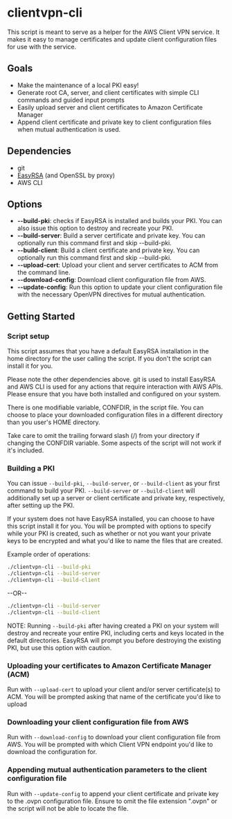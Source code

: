 # clientvpn-cli

This script is meant to serve as a helper for the AWS Client VPN service. It makes it easy to manage certificates and update client configuration files for use with the service.

## Goals
* Make the maintenance of a local PKI easy!
* Generate root CA, server, and client certificates with simple CLI commands and guided input prompts
* Easily upload server and client certificates to Amazon Certificate Manager
* Append client certificate and private key to client configuration files when mutual authentication is used.

## Dependencies
* git
* [EasyRSA](https://github.com/OpenVPN/easy-rsa) (and OpenSSL by proxy)
* AWS CLI

## Options
* **--build-pki**: checks if EasyRSA is installed and builds your PKI. You can also issue this option to destroy and recreate your PKI.
* **--build-server**: Build a server certificate and private key. You can optionally run this command first and skip --build-pki.
* **--build-client**: Build a client certificate and private key. You can optionally run this command first and skip --build-pki.
* **--upload-cert**: Upload your client and server certificates to ACM from the command line. 
* **--download-config**: Download client configuration file from AWS.
* **--update-config**: Run this option to update your client configuration file with the necessary OpenVPN directives for mutual authentication.

## Getting Started

### Script setup
This script assumes that you have a default EasyRSA installation in the home directory for the user calling the script. If you don't the script can install it for you. 

Please note the other dependencies above. git is used to install EasyRSA and AWS CLI is used for any actions that require interaction with AWS APIs. Please ensure that you have both installed and configured on your system.

There is one modifiable variable, CONFDIR, in the script file. You can choose to place your downloaded configuration files in a different directory than you user's HOME directory. 

Take care to omit the trailing forward slash (/) from your directory if changing the CONFDIR variable. Some aspects of the script will not work if it's included. 

### Building a PKI
You can issue `--build-pki`, `--build-server`, or `--build-client` as your first command to build your PKI. `--build-server` or `--build-client` will additionally set up a server or client certificate and private key, respectively, after setting up the PKI.

If your system does not have EasyRSA installed, you can choose to have this script install it for you. You will be prompted with options to specify while your PKI is created, such as whether or not you want your private keys to be encrypted and what you'd like to name the files that are created.

Example order of operations:
```bash
./clientvpn-cli --build-pki
./clientvpn-cli --build-server
./clientvpn-cli --build-client
```
--OR--

```bash
./clientvpn-cli --build-server
./clientvpn-cli --build-client
```
NOTE: Running `--build-pki` after having created a PKI on your system will destroy and recreate your entire PKI, including certs and keys located in the default directories. EasyRSA will prompt you before destroying the existing PKI, but use this option with caution.

### Uploading your certificates to Amazon Certificate Manager (ACM)
Run with `--upload-cert` to upload your client and/or server certificate(s) to ACM. You will be prompted asking that name of the certificate you'd like to upload

### Downloading your client configuration file from AWS
Run with `--download-config` to download your client configuration file from AWS. You will be prompted with which Client VPN endpoint you'd like to download the configuration for.

### Appending mutual authentication parameters to the client configuration file
Run with `--update-config` to append your client certificate and private key to the .ovpn configuration file. Ensure to omit the file extension ".ovpn" or the script will not be able to locate the file.
